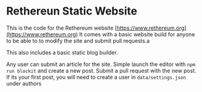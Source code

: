 Rethereun Static Website
========================

This is the code for the Rethereum website [https://www.rethereum.org](https://www.rethereum.org)
It comes with a basic website build for anyone to be able to to modify the site and submit pull requests.a

This also includes a basic static blog builder.

Any user can submit an article for the site. Simple launch the editor with `npm run blockit` and create a new post.
Submit a pull request with the new post. If its your first post, you will need to create a user in `data/settings.json` under authors
